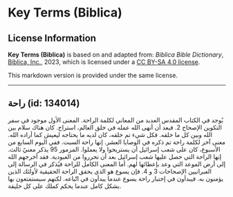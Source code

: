 # Key Terms (Biblica)

## License Information

**Key Terms (Biblica)** is based on and adapted from: _Biblica Bible Dictionary_, [Biblica, Inc.](https://www.biblica.com/), 2023, which is licensed under a [CC BY-SA 4.0 license](https://creativecommons.org/licenses/by-sa/4.0/legalcode.en).

This markdown version is provided under the same license.



--------------------------------

## راحة (id: 134014)

يُوجد في الكتاب المقدس العديد من المعاني لكلمة الراحة. المعنى الأول موجود في سفر التكوين الإصحاح 2\. فبعد أن أنهى الله عمله في خلق العالم، استراح. كان هناك سلام بين الله وبين كل ما خلقه. فكل شيء تم خلقه، كان لديه ما يحتاجه ليعيش كما أراده الله. معنى آخر لكلمة راحة تم ذكره في الوصايا العشر. إنها راحة السبت. ففي اليوم السابع من الأسبوع، كان على شعب إسرائيل أن يستريحوا ولا يعملوا. المزمور 95 يذكر معنيً ثالث. إنها الراحة التي حصل عليها شعب إسرائيل بعد أن تحرروا من العبودية. فقد أخرجهم الله إلى أرض الموعد التي وعد بإعطائها لهم. أما المعنى الكامل للراحة فيُذكر في الرسالة إلى العبرانيين الإصحاحات 3 و 4\. فإن يسوع هو الذي يحقق الراحة الحقيقية لأولئك الذين يؤمنون به. فيبدأون في إختبار راحة يسوع عندما يبدأون في اتّباعه. لكنهم سيستمتعون بها بشكل كامل عندما يحكم كملك على كل خليقة.


